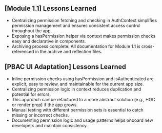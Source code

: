 ## [Module 1.1] Lessons Learned
- Centralizing permission fetching and checking in AuthContext simplifies permission management and ensures consistent access control throughout the app.
- Exposing a hasPermission helper via context makes permission checks easy and declarative in components.
- Archiving process complete: All documentation for Module 1.1 is cross-referenced in the archive and reflection files.

## [PBAC UI Adaptation] Lessons Learned
- Inline permission checks using hasPermission and isAuthenticated are explicit, easy to review, and maintainable for the current app size.
- Centralizing permission logic in context reduces duplication and potential for errors.
- This approach can be refactored to a more abstract solution (e.g., HOC or render prop) if the app grows.
- Manual testing with different permission sets is essential to catch missing or incorrect checks.
- Documenting permission logic and usage patterns helps onboard new developers and maintain consistency. 